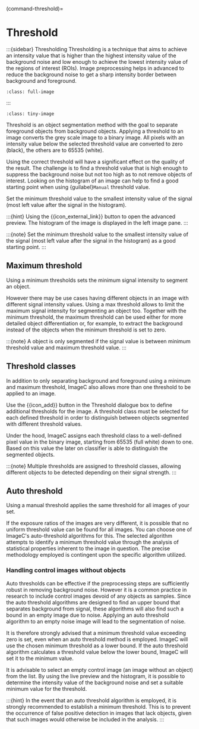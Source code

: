 (command-threshold)=
# Threshold

:::{sidebar} Thresholding
Thresholding is a technique that aims to achieve an intensity value that is higher than the highest intensity value of the background noise and low enough to achieve the lowest intensity value of the regions of interest (ROIs).
Image preprocessing helps in advanced to reduce the background noise to get a sharp intensity border between background and foreground.

```{figure} images/threshold.drawio.svg
:class: full-image
```
:::

```{figure} images/threshold_screenshot.png
:class: tiny-image
```

Threshold is an object segmentation method with the goal to separate foreground objects from background objects.
Applying a threshold to an image converts the grey scale image to a binary image.
All pixels with an intensity value below the selected threshold value are converted to zero (black), the others are to 65535 (white).

Using the correct threshold will have a significant effect on the quality of the result.
The challenge is to find a threshold value that is high enough to suppress the background noise but not too high as to not remove objects of interest.
Looking on the histogram of an image can help to find a good starting point when using {guilabel}`Manual` threshold value.

Set the minimum threshold value to the smallest intensity value of the signal (most left value after the signal in the histogram).

:::{hint}
Using the {{icon_external_link}} button to open the advanced preview.
The histogram of the image is displayed in the left image pane.
:::

:::{note}
Set the minimum threshold value to the smallest intensity value of the signal (most left value after the signal in the histogram) as a good starting point.
:::

## Maximum threshold

Using a minimum thresholds sets the minimum signal intensity to segment an object.

However there may be use cases having different objects in an image with different signal intensity values.
Using a max threshold allows to limit the maximum signal intensity for segmenting an object too.
Together with the minimum threshold, the maximum threshold can be used either for more detailed object differentiation or, for example, to extract the background instead of the objects when the minimum threshold is set to zero.

:::{note}
A object is only segmented if the signal value is between minimum threshold value and maximum threshold value.
:::

## Threshold classes

In addition to only separating background and foreground using a minimum and maximum threshold, ImageC also allows more than one threshold to be applied to an image.

Use the {{icon_add}} button in the Threshold dialogue box to define additional thresholds for the image.
A threshold class must be selected for each defined threshold in order to distinguish between objects segmented with different threshold values.

Under the hood, ImageC assigns each threshold class to a well-defined pixel value in the binary image, starting from 65535 (full white) down to one.
Based on this value the later on classifier is able to distinguish the segmented objects.

:::{note}
Multiple thresholds are assigned to threshold classes, allowing different objects to be detected depending on their signal strength.
:::

## Auto threshold

Using a manual threshold applies the same threshold for all images of your set.

If the exposure ratios of the images are very different, it is possible that no uniform threshold value can be found for all images.
You can choose one of ImageC's auto-threshold algorithms for this.
The selected algorithm attempts to identify a minimum threshold value through the analysis of statistical properties inherent to the image in question. The precise methodology employed is contingent upon the specific algorithm utilized.  

### Handling control images without objects

Auto thresholds can be effective if the preprocessing steps are sufficiently robust in removing background noise.
However it is a common practice in research to include control images devoid of any objects as samples.
Since the auto threshold algorithms are designed to find an upper bound that separates background from signal, these algorithms will also find such a bound in an empty image due to noise.
Applying an auto threshold algorithm to an empty noise image will lead to the segmentation of noise.

It is therefore strongly advised that a minimum threshold value exceeding zero is set, even when an auto threshold method is employed.
ImageC will use the chosen minimum threshold as a lower bound.
If the auto threshold algorithm calculates a threshold value below the lower bound, ImageC will set it to the minimum value.

It is advisable to select an empty control image (an image without an object) from the list. 
By using the live preview and the histogram, it is possible to determine the intensity value of the background noise and set a suitable minimum value for the threshold.


:::{hint}
In the event that an auto threshold algorithm is employed, it is strongly recommended to establish a minimum threshold. 
This is to prevent the occurrence of false positive detection in images that lack objects, given that such images would otherwise be included in the analysis.
:::